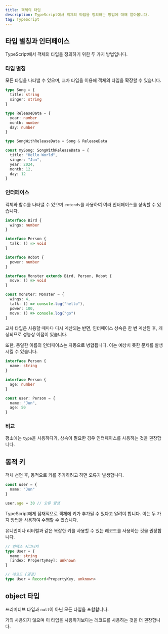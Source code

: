 ```yaml
---
title: 객체의 타입
description: TypeScript에서 객체의 타입을 정의하는 방법에 대해 알아봅니다.
tag: TypeScript
---
```


## 타입 별칭과 인터페이스

TypeScript에서 객체의 타입을 정의하기 위한 두 가지 방법입니다.

### 타입 별칭

모든 타입을 나타낼 수 있으며, 교차 타입을 이용해 객체의 타입을 확장할 수 있습니다.

```ts
type Song = {
  title: string
  singer: string
}

type ReleaseData = {
  year: number
  month: number
  day: number
}

type SongWithReleaseData = Song & ReleaseData

const mySong: SongWithReleaseData = {
  title: "Hello World",
  singer: "Jun",
  year: 2024,
  month: 12,
  day: 12
}
```

### 인터페이스

객체와 함수를 나타낼 수 있으며 `extends`를 사용하여 여러 인터페이스를 상속할 수 있습니다.

```ts
interface Bird {
  wings: number
}

interface Person {
  talk: () => void
}

interface Robot {
  power: number
}

interface Monster extends Bird, Person, Robot {
  move: () => void
}

const monster: Monster = {
  wings: 4,
  talk: () => console.log("hello"),
  power: 100,
  move: () => console.log("go")
}
```

교차 타입은 사용할 때마다 다시 계산되는 반면, 인터페이스 상속은 한 번 계산된 후, 캐싱되므로 성능상 이점이 있습니다.

또한, 동일한 이름의 인터페이스는 자동으로 병합됩니다. 이는 예상치 못한 문제를 발생시킬 수 있습니다.

```ts
interface Person {
  name: string
}

interface Person {
  age: number
}

const user: Person = {
  name: "Jun",
  age: 50
}
```
### 비교

평소에는 `type`을 사용하다가, 상속이 필요한 경우 인터페이스를 사용하는 것을 권장합니다.

## 동적 키

객체 선언 후, 동적으로 키를 추가하려고 하면 오류가 발생합니다.

```ts
const user = {
  name: "Jun"
}

user.age = 30 // 오류 발생
```

TypeScript에게 잠재적으로 객체에 키가 추가될 수 있다고 알려야 합니다. 이는 두 가지 방법을 사용하여 수행할 수 있습니다.

유니언이나 리터럴과 같은 복잡한 키를 사용할 수 있는 레코드를 사용하는 것을 권장합니다.

```ts
// 인덱스 시그니처
type User = {
  name: string
  [index: PropertyKey]: unknown
}

// 레코드 (권장)
type User = Record<PropertyKey, unknown>
```

## object 타입

프리미티브 타입과 `null`이 아닌 모든 타입을 포함합니다.

거의 사용되지 않으며 이 타입을 사용하기보다는 레코드를 사용하는 것을 더 권장합니다.
